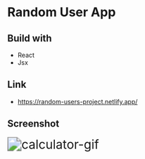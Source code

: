 
# Random User App

## Build with

- React
- Jsx

## Link
- https://random-users-project.netlify.app/

## Screenshot

<img src="./src/" alt="calculator-gif" style="zoom: 200%;" />

